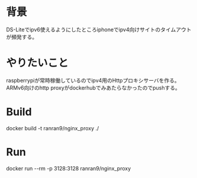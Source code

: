 # 背景
DS-Liteでipv6使えるようにしたところiphoneでipv4向けサイトのタイムアウトが頻発する。

# やりたいこと
raspberrypiが常時稼働しているのでipv4用のHttpプロキシサーバを作る。
ARMv6向けのhttp proxyがdockerhubでみあたらなかったのでpushする。

# Build
docker build -t ranran9/nginx_proxy ./

# Run
docker run --rm -p 3128:3128 ranran9/nginx_proxy